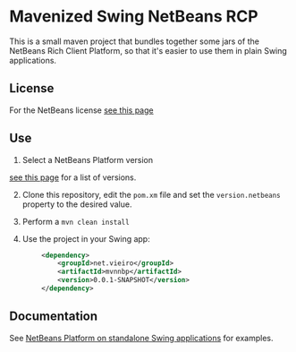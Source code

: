 # Mavenized Swing NetBeans RCP

This is a small maven project that bundles together some jars of the NetBeans Rich Client Platform, so that it's easier to use them in plain Swing applications.

## License

For the NetBeans license [see this page](https://netbeans.org/about/legal/product-licences.html)

## Use

1. Select a NetBeans Platform version

[see this page](http://bits.netbeans.org/nexus/content/groups/netbeans/org/netbeans/api/org-openide-util/ ) for a list of versions.

2. Clone this repository, edit the `pom.xm` file and set the `version.netbeans` property to the desired value.

3. Perform a `mvn clean install`

4. Use the project in your Swing app:

```xml
		<dependency>
			<groupId>net.vieiro</groupId>
			<artifactId>mvnnbp</artifactId>
			<version>0.0.1-SNAPSHOT</version>
		</dependency>
```

## Documentation

See [NetBeans Platform on standalone Swing applications](https://vieiro.net/apuntes/swingnbrcp/) for examples.


